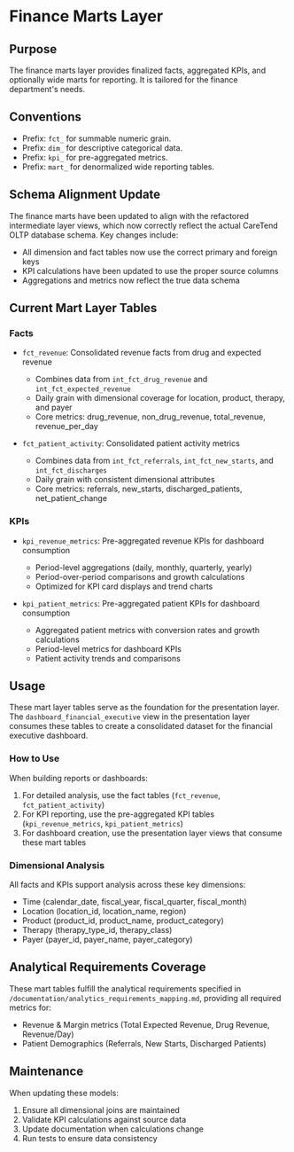 # Finance Marts Layer

## Purpose
The finance marts layer provides finalized facts, aggregated KPIs, and optionally wide marts for reporting. It is tailored for the finance department's needs.

## Conventions
- Prefix: `fct_` for summable numeric grain.
- Prefix: `dim_` for descriptive categorical data.
- Prefix: `kpi_` for pre-aggregated metrics.
- Prefix: `mart_` for denormalized wide reporting tables.

## Schema Alignment Update
The finance marts have been updated to align with the refactored intermediate layer views, which now correctly reflect the actual CareTend OLTP database schema. Key changes include:

- All dimension and fact tables now use the correct primary and foreign keys
- KPI calculations have been updated to use the proper source columns
- Aggregations and metrics now reflect the true data schema

## Current Mart Layer Tables

### Facts
- `fct_revenue`: Consolidated revenue facts from drug and expected revenue
  - Combines data from `int_fct_drug_revenue` and `int_fct_expected_revenue`
  - Daily grain with dimensional coverage for location, product, therapy, and payer
  - Core metrics: drug_revenue, non_drug_revenue, total_revenue, revenue_per_day

- `fct_patient_activity`: Consolidated patient activity metrics
  - Combines data from `int_fct_referrals`, `int_fct_new_starts`, and `int_fct_discharges`
  - Daily grain with consistent dimensional attributes
  - Core metrics: referrals, new_starts, discharged_patients, net_patient_change

### KPIs
- `kpi_revenue_metrics`: Pre-aggregated revenue KPIs for dashboard consumption
  - Period-level aggregations (daily, monthly, quarterly, yearly)
  - Period-over-period comparisons and growth calculations
  - Optimized for KPI card displays and trend charts

- `kpi_patient_metrics`: Pre-aggregated patient KPIs for dashboard consumption
  - Aggregated patient metrics with conversion rates and growth calculations
  - Period-level metrics for dashboard KPIs
  - Patient activity trends and comparisons

## Usage

These mart layer tables serve as the foundation for the presentation layer. The `dashboard_financial_executive` view in the presentation layer consumes these tables to create a consolidated dataset for the financial executive dashboard.

### How to Use

When building reports or dashboards:
1. For detailed analysis, use the fact tables (`fct_revenue`, `fct_patient_activity`)
2. For KPI reporting, use the pre-aggregated KPI tables (`kpi_revenue_metrics`, `kpi_patient_metrics`)
3. For dashboard creation, use the presentation layer views that consume these mart tables

### Dimensional Analysis

All facts and KPIs support analysis across these key dimensions:
- Time (calendar_date, fiscal_year, fiscal_quarter, fiscal_month)
- Location (location_id, location_name, region)
- Product (product_id, product_name, product_category)
- Therapy (therapy_type_id, therapy_class)
- Payer (payer_id, payer_name, payer_category)

## Analytical Requirements Coverage

These mart tables fulfill the analytical requirements specified in `/documentation/analytics_requirements_mapping.md`, providing all required metrics for:
- Revenue & Margin metrics (Total Expected Revenue, Drug Revenue, Revenue/Day)
- Patient Demographics (Referrals, New Starts, Discharged Patients)

## Maintenance

When updating these models:
1. Ensure all dimensional joins are maintained
2. Validate KPI calculations against source data
3. Update documentation when calculations change
4. Run tests to ensure data consistency